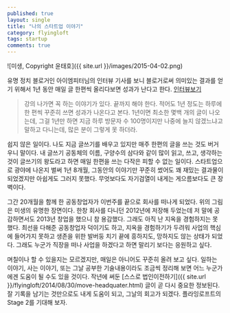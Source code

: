 ```yaml
---
published: true
layout: single
title: "나의 스타트업 이야기"
category: flyingloft
tags: startup
comments: true
---
```


![미생, Copyright 윤태호]({{ site.url }}/images/2015-04-02.png)

유명 정치 블로거인 아이엠피터님의 인터뷰 기사를 보니 블로거로써 의미있는 결과를 얻기 위해서 1년 동안 매일 글 한편씩 올리다보면 성과가 난다고 한다. [인터뷰보기](http://slownews.kr/39243)

> 강의 나가면 꼭 하는 이야기가 있다. 끝까지 해야 한다. 적어도 1년 정도는 하루에 한 편씩 꾸준히 쓰면 성과가 나온다고 본다. 1년이면 최소한 몇백 개의 글이 나오는데, 그걸 1년만 하면 지금 하루 방문자 수 100명이지만 나중에 늘지 않겠느냐고 말하고 다니는데, 많은 분이 그렇게 못 하더라.

쉽지 않은 일이다. 나도 지금 글쓰기를 배우고 있지만 매주 한편의 글을 쓰는 것도 버거우니 말이다. 내 글쓰기 공동체의 이름, 구양수의 삼다와 같이 많이 읽고, 쓰고, 생각하는 것이 글쓰기의 왕도라고 하면 매일 한편을 쓰는 다작은 피할 수 없는 일이다.
스타트업으로 광야에 나온지 벌써 1년 8개월, 그동안의 이야기만 꾸준히 썼어도 꽤 재밌는 결과물이 되었겠지만 아쉽게도 그러지 못했다. 무엇보다도 자기검열이 내게는 게으름보다도 큰 장벽이다.


그간 20개월을 함께 한 공동창업자가 이번주를 끝으로 회사를 떠나게 되었다. 위의 그림은 미생의 유명한 장면이다. 한창 회사를 다니던 2012년에 저장해 두었는데 저 말에 공감하면서도 2013년 창업을 했으니 참 용감했다. 그래도 아직 난 지옥을 경험하지는 못했다. 최선을 다해준 공동창업자 덕이기도 하고, 지옥을 경험하기가 두려워 사업의 핵심에 들어가지 못하고 생존을 위한 발버둥 치기 끝에 흥하지도, 망하지도 않는 상태가 되었다. 그래도 누군가 직장을 떠나 사업을 하겠다고 하면 말리기 보다는 응원하고 싶다.


며칠이나 할 수 있을지는 모르겠지만, 매일은 아니어도 꾸준히 올려 보고 싶다. 일하는 이야기, 사는 이야기, 또는 그날 공부한 기술내용이라도 조금씩 정리해 보면 어느 누군가에겐 도움이 될 수도 있을 것이다. 작년에 써둔 [스스로 법인이전하기]({{ site.url }}/flyingloft/2014/08/30/move-headquater.html) 글이 곧 다시 중요한 정보된다. 잘 기록을 남기는 것만으로도 내게 도움이 되고, 그날의 회고가 되겠다. 플라잉로프트의 Stage 2를 기대해 보자.
